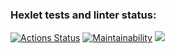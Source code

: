 ### Hexlet tests and linter status:
[![Actions Status](https://github.com/LovichLevich/python-project-50/actions/workflows/hexlet-check.yml/badge.svg)](https://github.com/LovichLevich/python-project-50/actions)
[![Maintainability](https://api.codeclimate.com/v1/badges/9c7d77626198e523802f/maintainability)](https://codeclimate.com/github/LovichLevich/python-project-50/maintainability)
<a href="https://codeclimate.com/github/LovichLevich/python-project-50/test_coverage"><img src="https://api.codeclimate.com/v1/badges/9c7d77626198e523802f/test_coverage" /></a>